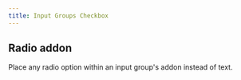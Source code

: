 ```yaml
---
title: Input Groups Checkbox
---
```


<h2 id="input-groups-checkboxes-radios">Radio addon</h2>
  <p>Place any radio option within an input group's addon instead of text.</p>
